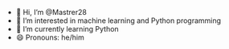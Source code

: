 - 👋 Hi, I’m @Mastrer28
- 👀 I’m interested in machine learning and Python programming
- 🌱 I’m currently learning Python
- 😄 Pronouns: he/him

<!---
Mastrer28/Mastrer28 is a ✨ special ✨ repository because its `README.md` (this file) appears on your GitHub profile.
You can click the Preview link to take a look at your changes.
--->
